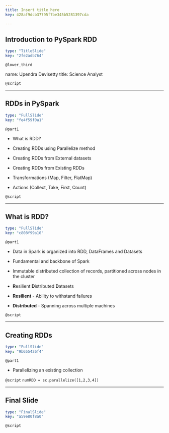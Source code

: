 ```yaml
---
title: Insert title here
key: 428af9dcb37795f7be345b5281397cda

---
```

## Introduction to PySpark RDD

```yaml
type: "TitleSlide"
key: "2fe2adb764"
```

`@lower_third`

name: Upendra Devisetty
title: Science Analyst


`@script`



---
## RDDs in PySpark

```yaml
type: "FullSlide"
key: "fe4f59f0a1"
```

`@part1`
- What is RDD?

- Creating RDDs using Parallelize method

- Creating RDDs from External datasets

- Creating RDDs from Existing RDDs

- Transformations (Map, Filter, FlatMap)

- Actions (Collect, Take, First, Count)


`@script`



---
## What is RDD?

```yaml
type: "FullSlide"
key: "c808f99a10"
```

`@part1`
- Data in Spark is organized into RDD, DataFrames and Datasets

- Fundamental and backbone of Spark

- Immutable distributed collection of records, partitioned across nodes in the cluster

- **R**esilient **D**istributed **D**atasets

- **Resilient** - Ability to withstand failures 

- **Distributed** - Spanning across multiple machines


`@script`



---
## Creating RDDs

```yaml
type: "FullSlide"
key: "9b655426f4"
```

`@part1`
- Parallelizing an existing collection


`@script`
```numRDD = sc.parallelize([1,2,3,4])```


---
## Final Slide

```yaml
type: "FinalSlide"
key: "a59e80f8a0"
```

`@script`


